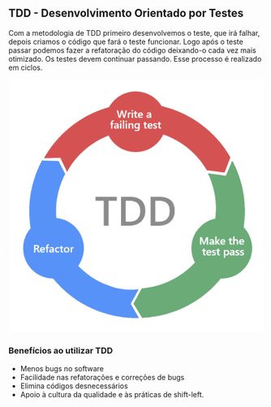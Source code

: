## TDD - Desenvolvimento Orientado por Testes 

Com a metodologia de TDD primeiro desenvolvemos o teste, que irá falhar, depois criamos o código que fará o teste funcionar. Logo após o teste passar podemos fazer a refatoração do código deixando-o cada vez mais otimizado. Os testes devem continuar passando.
Esse processo é realizado em ciclos.

![Ciclo TDD](/images/desenvolvimento/tdd.PNG)

### Benefícios ao utilizar TDD

- Menos bugs no software
- Facilidade nas refatorações e correções de bugs
- Elimina códigos desnecessários
- Apoio à cultura da qualidade e às práticas de shift-left.